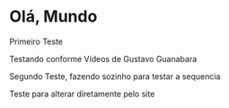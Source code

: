 # Olá, Mundo

 Primeiro Teste

 Testando conforme Vídeos de Gustavo Guanabara
 
 Segundo Teste, fazendo sozinho para testar a sequencia

 Teste para alterar diretamente pelo site
